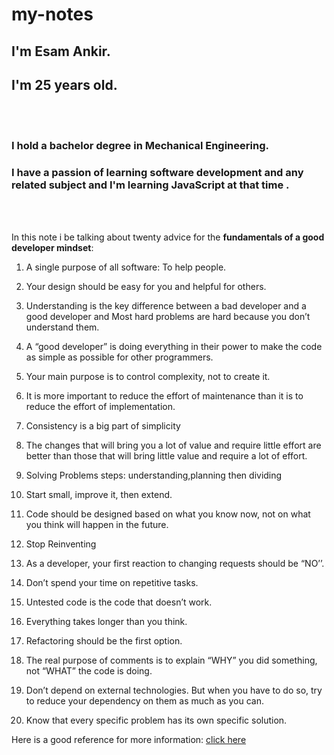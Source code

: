 # my-notes
## I'm Esam Ankir. 
## I'm 25 years old.
<br/><br/>
### I hold a bachelor degree in Mechanical Engineering.
### I have a passion of learning software development and any related subject and I'm learning JavaScript at that time .

<br/><br/>

In this note i be talking about twenty advice for the **fundamentals of a good developer mindset**:

1. A single purpose of all software: To help people.

2. Your design should be easy for you and helpful for others.

3. Understanding is the key difference between a bad developer and a good developer and Most hard problems are hard because you don’t understand them.

4. A “good developer” is doing everything in their power to make the code as simple as possible for other programmers.

5. Your main purpose is to control complexity, not to create it.

6. It is more important to reduce the effort of maintenance than it is to reduce the effort of implementation.

7. Consistency is a big part of simplicity

8. The changes that will bring you a lot of value and require little effort are better than those that will bring little value and require a lot of effort.

9. Solving Problems steps: understanding,planning then dividing

10. Start small, improve it, then extend.

11. Code should be designed based on what you know now, not on what you think will happen in the future.

12. Stop Reinventing

13. As a developer, your first reaction to changing requests should be “NO’’.

14. Don’t spend your time on repetitive tasks.

15. Untested code is the code that doesn’t work.

16. Everything takes longer than you think.

17. Refactoring should be the first option.

18. The real purpose of comments is to explain “WHY” you did something, not “WHAT” the code is doing.

19. Don’t depend on external technologies. But when you have to do so, try to reduce your dependency on them as much as you can.

20. Know that every specific problem has its own specific solution.

Here is a good reference for more information: 
[click here](https://www.freecodecamp.org/news/learn-the-fundamentals-of-a-good-developer-mindset-in-15-minutes-81321ab8a682/)
